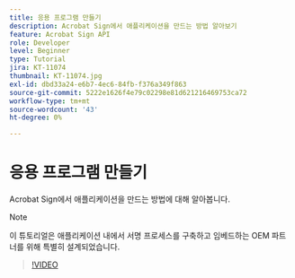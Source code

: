 ```yaml
---
title: 응용 프로그램 만들기
description: Acrobat Sign에서 애플리케이션을 만드는 방법 알아보기
feature: Acrobat Sign API
role: Developer
level: Beginner
type: Tutorial
jira: KT-11074
thumbnail: KT-11074.jpg
exl-id: dbd33a24-e6b7-4ec6-84fb-f376a349f863
source-git-commit: 5222e1626f4e79c02298e81d621216469753ca72
workflow-type: tm+mt
source-wordcount: '43'
ht-degree: 0%

---
```


# 응용 프로그램 만들기

Acrobat Sign에서 애플리케이션을 만드는 방법에 대해 알아봅니다.

>[!NOTE]
>
>이 튜토리얼은 애플리케이션 내에서 서명 프로세스를 구축하고 임베드하는 OEM 파트너를 위해 특별히 설계되었습니다.

>[!VIDEO](https://video.tv.adobe.com/v/347348?hidetitle=true)

